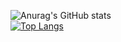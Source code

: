 ![Anurag's GitHub stats](https://github-readme-stats.vercel.app/api?username=xiaolin0429&show_icons=true&theme=radical&hide=contribs,prs,issues)
<br>
[![Top Langs](https://github-readme-stats.vercel.app/api/top-langs/?username=xiaolin0429)](https://github.com/anuraghazra/github-readme-stats)
